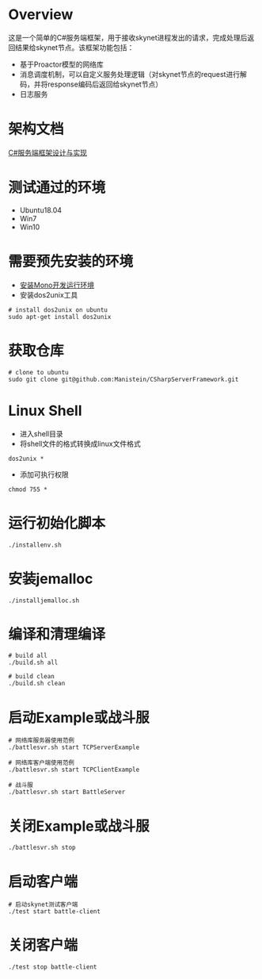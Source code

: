 # Overview
这是一个简单的C#服务端框架，用于接收skynet进程发出的请求，完成处理后返回结果给skynet节点。该框架功能包括：

* 基于Proactor模型的网络库
* 消息调度机制，可以自定义服务处理逻辑（对skynet节点的request进行解码，并将response编码后返回给skynet节点）
* 日志服务

# 架构文档
[C#服务端框架设计与实现](https://manistein.github.io/blog/post/server/csharp/csharp%E6%9C%8D%E5%8A%A1%E7%AB%AF%E6%A1%86%E6%9E%B6%E8%AE%BE%E8%AE%A1%E4%B8%8E%E5%AE%9E%E7%8E%B0/)

# 测试通过的环境
* Ubuntu18.04
* Win7
* Win10

# 需要预先安装的环境
* [安装Mono开发运行环境](https://www.mono-project.com/download/stable/#download-lin)
* 安装dos2unix工具
```
# install dos2unix on ubuntu
sudo apt-get install dos2unix
```

# 获取仓库
```
# clone to ubuntu
sudo git clone git@github.com:Manistein/CSharpServerFramework.git
```

# Linux Shell
* 进入shell目录
* 将shell文件的格式转换成linux文件格式
```
dos2unix *
```
* 添加可执行权限
```
chmod 755 *
```

# 运行初始化脚本
```
./installenv.sh
```

# 安装jemalloc
```
./installjemalloc.sh
```

# 编译和清理编译
```
# build all
./build.sh all

# build clean
./build.sh clean
```

# 启动Example或战斗服
```
# 网络库服务器使用范例
./battlesvr.sh start TCPServerExample

# 网络库客户端使用范例
./battlesvr.sh start TCPClientExample

# 战斗服
./battlesvr.sh start BattleServer
```

# 关闭Example或战斗服
```
./battlesvr.sh stop
```

# 启动客户端
```
# 启动skynet测试客户端
./test start battle-client
```

# 关闭客户端
```
./test stop battle-client
```
